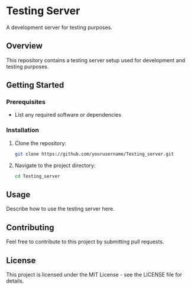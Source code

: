 # Testing Server

A development server for testing purposes.

## Overview

This repository contains a testing server setup used for development and testing purposes.

## Getting Started

### Prerequisites

- List any required software or dependencies

### Installation

1. Clone the repository:
    ```bash
    git clone https://github.com/yourusername/Testing_server.git
    ```

2. Navigate to the project directory:
    ```bash
    cd Testing_server
    ```

## Usage

Describe how to use the testing server here.

## Contributing

Feel free to contribute to this project by submitting pull requests.

## License

This project is licensed under the MIT License - see the LICENSE file for details.